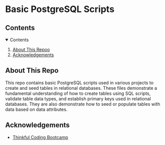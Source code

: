# Basic PostgreSQL Scripts


<!-- TABLE OF CONTENTS -->
## Contents 

<details open="open">
  <summary>Contents</summary>
  <ol>
    <li><a href="#about-this-repo">About This Repoo</a></li>
    <li><a href="#acknowledgements">Acknowledgements</a></li>
  </ol>
</details>


## About This Repo

This repo contains basic PostgreSQL scripts used in various projects to create and seed tables in relational databases. These files demonstrate a fundamental understanding of how to create tables using SQL scripts, validate table data types, and establish primary keys used in relational databases. They are also demonstrate how to seed or populate tables with data based on data attributes.


<!-- ACKNOWLEDGEMENTS -->

## Acknowledgements

* [Thinkful Coding Bootcamp](https://github.com/Thinkful-Ed)
